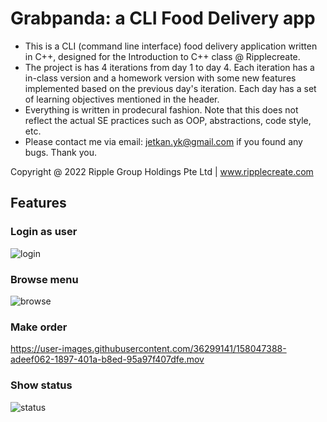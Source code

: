 # Grabpanda: a CLI Food Delivery app

- This is a CLI (command line interface) food delivery application written in C++, designed for the Introduction to C++ class @ Ripplecreate.
- The project is has 4 iterations from day 1 to day 4. Each iteration has a in-class version and a homework version with some new features implemented based on the previous day's iteration. Each day has a set of learning objectives mentioned in the header.
- Everything is written in prodecural fashion. Note that this does not reflect the actual SE practices such as OOP, abstractions, code style, etc.
- Please contact me via email: jetkan.yk@gmail.com if you found any bugs. Thank you.

Copyright @ 2022 Ripple Group Holdings Pte Ltd | www.ripplecreate.com

## Features

### Login as user

![login](https://user-images.githubusercontent.com/36299141/158047370-8fededbc-3b73-4266-9a01-6821832627e2.png)

### Browse menu

![browse](https://user-images.githubusercontent.com/36299141/158047376-d8f92322-7e88-40a8-adbd-7e23fca4b3cf.png)

### Make order

<https://user-images.githubusercontent.com/36299141/158047388-adeef062-1897-401a-b8ed-95a97f407dfe.mov>

### Show status

![status](https://user-images.githubusercontent.com/36299141/158047383-04a0dc6b-c4f9-49a4-902d-aece981fbfdf.png)
